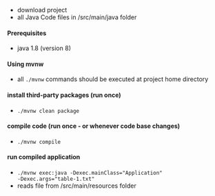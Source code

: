 - download project
- all Java Code files in /src/main/java folder

#### Prerequisites
- java 1.8 (version 8)

#### Using mvnw
- all <code>./mvnw</code> commands should be executed at project home directory

#### install third-party packages (run once)
- <code>./mvnw clean package</code>

#### compile code (run once - or whenever code base changes)
- <code>./mvnw compile</code>

#### run compiled application
- <code>./mvnw exec:java -Dexec.mainClass="Application" -Dexec.args="table-1.txt"</code>
- reads file from /src/main/resources folder
  